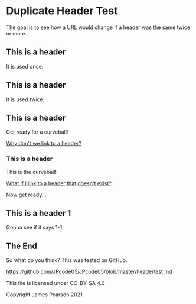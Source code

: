 # Duplicate Header Test
The goal is to see how a URL would change if a header was the same twice or more.

## This is a header
It is used once.

## This is a header
It is used twice.

## This is a header
Get ready for a curveball!

[Why don't we link to a header?](#This-is-a-header)

### This is a header
This is the curveball!

[What if I link to a header that doesn't exist?](#this-is-a-header-666)

Now get ready...

## This is a header 1
Gonna see if it says 1-1

## The End
So what do you think? This was tested on GitHub.

https://github.com/JPcode05/JPcode05/blob/master/headertest.md

This file is licensed under CC-BY-SA 4.0

Copyright James Pearson 2021
